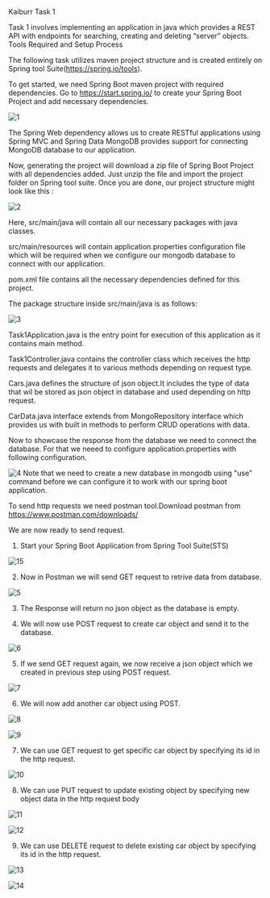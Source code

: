Kaiburr Task 1

Task 1 involves implementing an application in java which provides a REST API with endpoints for searching, creating and deleting “server” objects.
Tools Required and Setup Process

The following task utilizes maven project structure and is created entirely on Spring tool Suite(https://spring.io/tools).

To get started, we need Spring Boot maven project with required dependencies. Go to https://start.spring.io/ to create your Spring Boot Project and add necessary dependencies.

![1](https://user-images.githubusercontent.com/65592677/162903896-bc9403f1-1f8e-4951-977e-a339387b9d80.png)

The Spring Web dependency allows us to create RESTful applications using Spring MVC and Spring Data MongoDB provides support for connecting MongoDB database to our application.

Now, generating the project will download a zip file of Spring Boot Project with all dependencies added. Just unzip the file and import the project folder on Spring tool suite. Once you are done, our project structure might look like this :

![2](https://user-images.githubusercontent.com/65592677/162905072-149a07dc-3c0a-4c70-ae63-0451806926b1.png)

Here, src/main/java will contain all our necessary packages with java classes.

src/main/resources  will contain application.properties configuration file which will be required when we configure our mongodb database to connect with our application.

pom.xml file contains all the necessary dependencies defined for this project.

The package structure inside src/main/java is as follows:

![3](https://user-images.githubusercontent.com/65592677/162909877-af10ca7b-00c6-4868-8fa3-64c9feda3c12.png)
 
Task1Application.java is the entry point for execution of this application as it contains main method.

Task1Controller.java contains the controller class which receives the http requests and delegates it to various methods depending on request type.

Cars.java defines the structure of json object.It includes the type of data that wil be stored as json object in database and used depending on http request.

CarData.java interface extends from MongoRepository interface which provides us with built in methods to perform CRUD operations with data.

Now to showcase the response from the database we need to connect the database. For that we neeed to configure application.properties with following configuration.

![4](https://user-images.githubusercontent.com/65592677/162915897-332ffca0-7153-4945-9d16-afcd946288c1.png)
Note that we need to create a new database in mongodb using "use" command before we can configure it to work with our spring boot application.

To send http requests we need postman tool.Download postman from https://www.postman.com/downloads/

We are now ready to send request.

1. Start your Spring Boot Application from Spring Tool Suite(STS)

![15](https://user-images.githubusercontent.com/65592677/162930938-5a19fd5e-cf63-4381-a1b4-6a981d5ecd9d.png)

2. Now in Postman we will send GET request to retrive data from database.

![5](https://user-images.githubusercontent.com/65592677/162919941-35dbb87c-c2b4-4107-b046-72741b06856d.png)

3. The Response will return no json object as the database is empty.

4. We will now use POST request to create car object and send it to the database.

![6](https://user-images.githubusercontent.com/65592677/162927938-c4ab0779-435b-425f-ac86-9bc619b9eeca.png)

5. If we send GET request again, we now receive a json object which we created in previous step using POST request.

![7](https://user-images.githubusercontent.com/65592677/162928013-c8a168fc-045e-4929-b1af-fc255088baad.png)

6. We will now add another car object using POST.

![8](https://user-images.githubusercontent.com/65592677/162928097-5aec25c9-c2d0-4a06-82c3-7a87f92d13e0.png)

![9](https://user-images.githubusercontent.com/65592677/162928133-ffbc3182-1037-41a5-94ce-0c2bc842f382.png)

7. We can use GET request to get specific car object by specifying its id in the http request.

 ![10](https://user-images.githubusercontent.com/65592677/162928182-5ee09a5f-497b-4807-a914-4679dfa068ac.png)

8. We can use PUT request to update existing object by specifying new object data in the http request body

![11](https://user-images.githubusercontent.com/65592677/162922706-ef374d40-f4ba-451d-a735-ae728e21217e.png)

![12](https://user-images.githubusercontent.com/65592677/162922735-7e9789e4-5fc6-4c69-a42e-6943426ca490.png)

9. We can use DELETE request to delete existing car object by specifying its id in the http request.

![13](https://user-images.githubusercontent.com/65592677/162924915-144e0378-5112-4a45-9385-97d5706a347e.png)

![14](https://user-images.githubusercontent.com/65592677/162924951-cfb8360b-41f9-4a5b-b3c9-e9f4fb1db482.png)
